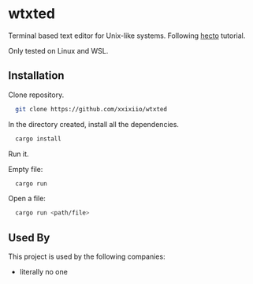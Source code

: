 
# wtxted

Terminal based text editor for Unix-like systems. Following [hecto](https://www.flenker.blog/hecto/) tutorial.

Only tested on Linux and WSL.
## Installation

Clone repository.

```bash
  git clone https://github.com/xxixiio/wtxted
```

In the directory created, install all the dependencies.

```bash
  cargo install
```

Run it.

Empty file:
```bash
  cargo run
```

Open a file:
```bash
  cargo run <path/file>
```

## Used By

This project is used by the following companies:

- literally no one
